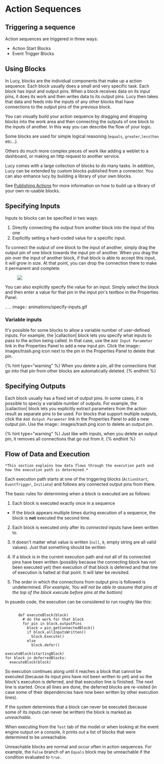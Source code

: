 


<a name='actionsequences'></a>

# Action Sequences

## Triggering a sequence
Action sequences are triggered in three ways:

* Action Start Blocks
* Event Trigger Blocks


## Using Blocks
In Lucy, blocks are the individual components that make up a action sequence.
Each block usually does a small and very specific task.
Each block has input and output pins.
When a block receives data on its input pins, it does its work and then writes data to its output pins. Lucy then takes that data and feeds into the inputs of any other blocks that have connections to the output pins of the previous block.

You can visually build your action sequence by dragging and dropping blocks into the work area and then connecting the outputs of one block to the inputs of another. In this way you can describe the flow of your logic.

Some blocks are used for simple logical reasoning (`equals`, `greater`,`lessthan` etc...).

Others do much more complex pieces of work like adding a weblet to a dashboard, or making an http request to another service.

Lucy comes with a large collection of blocks to do many tasks.
In addition, Lucy can be extended by custom blocks published from a connector. You can also enhance lucy by building a library of your own blocks.

See [Publishing Actions](actions.rst#shareactions) for more information on how to build up a library of your own re-usable blocks.


## Specifying Inputs
Inputs to blocks can be specified in two ways:

1. Directly connecting the output from another block into the input of this one
2. Explicitly setting a hard-coded value for a specific input.

To connect the output of one block to the input of another, simply drag the output pin of one block towards the input pin of another. When you drag the pin over the input of another block, if that block is able to accept this input, it will grow in size. At that point, you can drop the connection there to make it permanent and complete.

<figure><img src=' animations/connect-blocks.gif'></figure>

You can also explicitly specify the value for an input.
Simply select the block and then enter a value for that pin in the input pin's textbox in the Properties Panel.

.. .. image:: animations/specify-inputs.gif

### Variable inputs
It's possible for some blocks to allow a variable number of user-defined inputs.
For example, the |callaction| block lets you specify what inputs to pass to the action being called. In that case, use the `Add Input Parameter` link in the Properties Panel to add a new input pin. Click the image:: images/trash.png icon next to the pin in the Properties Panel to delete that pin.

{% hint type="warning" %}
    When you delete a pin, all the connections that go into that pin from other blocks are automatically deleted. {% endhint %}

## Specifying Outputs
Each block usually has a fixed set of output pins.
In some cases, it is possible to speciy a variable number of outputs.
For example, the |callaction| block lets you explicitly extract parameters from the action result as separate pins to be used.
For blocks that support multiple outputs, click the `Add Output Parameter` link in the Properties Panel to add a new output pin.
Use the image:: images/trash.png icon to delete an output pin.

{% hint type="warning" %}
    Just like with inputs, when you delete an output pin, it removes all connections that go out from it. {% endhint %}


<a name='dataflow'></a>

## Flow of Data and Execution

    *This section explains how data flows through the execution path and how the execution path is determined.*

Each execution path starts at one of the triggering blocks (`ActionStart`, `EventTrigger`, `Initiate`) and follows any connected output pins from there.

The basic rules for determining when a block is executed are as follows:

1. Each block is executed exactly once in a sequence
  * If the block appears multiple times during execution of a sequence, the block is **not** executed the second time.

2. Each block is executed only after its *connected* inputs have been written to.
  1. It doesn't matter what value is written (`null`, `0`, empty string are all valid values). Just that something should be written
  2. If a block is in the current execution path and not all of its connected pins have been written (possibly because the connecting block has not been executed yet) then execution of that block is deferred and that line of execution is halted at that point.
  It will later be revisited.

3. The order in which the connections from output pins is followed is undetermined. *(For example, You will not be able to assume that pins at the top of the block execute before pins at the bottom)*

In psuedo code, the execution can be considered to run roughly like this:

```

      def executeBlock(block)
        # do the work for that block
        for pin in block.outputPins
          block = pin.getConnectedBlock()
          if block.allInputsWritten()
            block.Execute()
          else
            block.defer()

```

    executeBlock(startingBlock)
    for block in deferredBlocks:
      executeBlock(block)


So execution continues along until it reaches a block that cannot be executed (because its input pins have not been written to yet) and so the block's execution is deferred, and that execution line is finished. The next line is started.
Once all lines are done, the deferred blocks are re-visited (in case some of their dependencies have now been written by other execution lines).

If the system determines that a block can never be executed (because some of its inputs can never be written) the block is marked as *unreachable*.

When executing from the `Test` tab of the model or when looking at the event engine output on a console, it prints out a list of blocks that were determined to be unreachable.

Unreachable blocks are normal and occur often in action sequences. For example, the `False` branch of an `Equals` block may be unreachable if the condition evaluated to `true.`